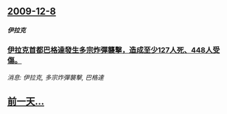 ## [2009-12-8](/news/2009/12/8/index.md)

##### 伊拉克
### [伊拉克首都巴格達發生多宗炸彈襲擊，造成至少127人死、448人受傷。](/news/2009/12/8/伊拉克首都巴格達發生多宗炸彈襲擊-造成至少127人死-448人受傷.md)
_消息: 伊拉克, 多宗炸彈襲擊, 巴格達_

## [前一天...](/news/2009/12/7/index.md)

